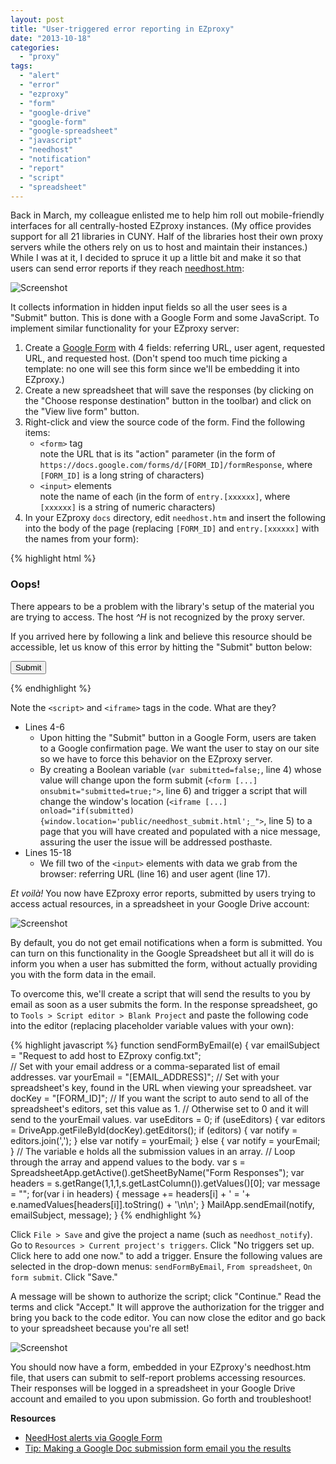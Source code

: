 ```yaml
---
layout: post
title: "User-triggered error reporting in EZproxy"
date: "2013-10-18"
categories: 
  - "proxy"
tags: 
  - "alert"
  - "error"
  - "ezproxy"
  - "form"
  - "google-drive"
  - "google-form"
  - "google-spreadsheet"
  - "javascript"
  - "needhost"
  - "notification"
  - "report"
  - "script"
  - "spreadsheet"
---
```


Back in March, my colleague enlisted me to help him roll out mobile-friendly interfaces for all centrally-hosted EZproxy instances. (My office provides support for all 21 libraries in CUNY. Half of the libraries host their own proxy servers while the others rely on us to host and maintain their instances.) While I was at it, I decided to spruce it up a little bit and make it so that users can send error reports if they reach [needhost.htm](http://www.oclc.org/support/services/ezproxy/documentation/errorpages.en.html):

![Screenshot](http://blog.verbovetskaya.com/wp-content/uploads/2013/10/cuny_ezproxy_-_needhost.png)

It collects information in hidden input fields so all the user sees is a "Submit" button. This is done with a Google Form and some JavaScript. To implement similar functionality for your EZproxy server:

1. Create a [Google Form](https://docs.google.com/forms/) with 4 fields: referring URL, user agent, requested URL, and requested host. (Don't spend too much time picking a template: no one will see this form since we'll be embedding it into EZproxy.)
2. Create a new spreadsheet that will save the responses (by clicking on the "Choose response destination" button in the toolbar) and click on the "View live form" button.
3. Right-click and view the source code of the form. Find the following items:
    - `<form>` tag  
        note the URL that is its "action" parameter (in the form of `https://docs.google.com/forms/d/[FORM_ID]/formResponse`, where `[FORM_ID]` is a long string of characters)
    - `<input>` elements  
        note the name of each (in the form of `entry.[xxxxxx]`, where `[xxxxxx]` is a string of numeric characters)
4. In your EZproxy `docs` directory, edit `needhost.htm` and insert the following into the body of the page (replacing `[FORM_ID]` and `entry.[xxxxxx]` with the names from your form):

{% highlight html %}
<h3>Oops!</h3>

<p>There appears to be a problem with the library's setup of the material you are trying to access. The host <em>^H</em> is not recognized by the proxy server.</p>

<p>If you arrived here by following a link and believe this resource should be accessible, let us know of this error by hitting the "Submit" button below:</p>

<script type="text/javascript">var submitted=false;</script>
<iframe id="hidden_iframe" style="display: none;" name="hidden_iframe"></iframe></pre>
<form id="needhost_form" action="https://docs.google.com/forms/d/[FORM_ID]/formResponse" method="POST" target="hidden_iframe">
	<!-- Below: Referring URL -->
	<input dir="auto" name="entry.[refurl]" type="hidden" value="" />
	<!-- Below: User Agent -->
	<input dir="auto" name="entry.[usragt]" type="hidden" value="" />
	<!-- Below: Requested URL -->
	<input dir="auto" name="entry.[requrl]" type="hidden" value="^V" />
	<!-- Below: Requested Host -->
	<input dir="auto" name="entry.[reqhst]" type="hidden" value="^H" />
	<script>
		document.forms["needhost_form"]["entry.[refurl]"].value = document.referrer;	// referring URL
		document.forms["needhost_form"]["entry.[usragt]"].value = navigator.userAgent;	// user agent
	</script>
	<input name="draftResponse" type="hidden" value="[]" />
	<input name="pageHistory" type="hidden" value="0" />
	<input id="submit_btn" name="submit" type="submit" value="Submit" />
</form>	
{% endhighlight %}

Note the `<script>` and `<iframe>` tags in the code. What are they?

- Lines 4-6
    - Upon hitting the "Submit" button in a Google Form, users are taken to a Google confirmation page. We want the user to stay on our site so we have to force this behavior on the EZproxy server.
    - By creating a Boolean variable (`var submitted=false;`, line 4) whose value will change upon the form submit (`<form [...] onsubmit="submitted=true;">`, line 6) and trigger a script that will change the window's location (`<iframe [...] onload="if(submitted) {window.location='public/needhost_submit.html';_">`, line 5) to a page that you will have created and populated with a nice message, assuring the user the issue will be addressed posthaste.
- Lines 15-18
    - We fill two of the `<input>` elements with data we grab from the browser: referring URL (line 16) and user agent (line 17).

_Et voilà!_ You now have EZproxy error reports, submitted by users trying to access actual resources, in a spreadsheet in your Google Drive account:

![Screenshot](http://blog.verbovetskaya.com/wp-content/uploads/2013/10/cuny_ezproxy_-_needhost_form_submissions.png)

By default, you do not get email notifications when a form is submitted. You can turn on this functionality in the Google Spreadsheet but all it will do is inform you when a user has submitted the form, without actually providing you with the form data in the email.

To overcome this, we'll create a script that will send the results to you by email as soon as a user submits the form. In the response spreadsheet, go to `Tools > Script editor > Blank Project` and paste the following code into the editor (replacing placeholder variable values with your own):

{% highlight javascript %}
function sendFormByEmail(e) {
	var emailSubject = "Request to add host to EZproxy config.txt";  
	// Set with your email address or a comma-separated list of email addresses.
	var yourEmail = "[EMAIL_ADDRESS]";
	// Set with your spreadsheet's key, found in the URL when viewing your spreadsheet.
	var docKey = "[FORM_ID]";
	// If you want the script to auto send to all of the spreadsheet's editors, set this value as 1.
	// Otherwise set to 0 and it will send to the yourEmail values.
	var useEditors = 0;
	if (useEditors) {
		var editors = DriveApp.getFileById(docKey).getEditors();
		if (editors) { 
			var notify = editors.join(',');
		} else var notify = yourEmail;
	} else {
		var notify = yourEmail;
	}
	// The variable e holds all the submission values in an array.
	// Loop through the array and append values to the body.
	var s = SpreadsheetApp.getActive().getSheetByName("Form Responses");
	var headers = s.getRange(1,1,1,s.getLastColumn()).getValues()[0];
	var message = "";
	for(var i in headers) {
		message += headers[i] + ' = '+ e.namedValues[headers[i]].toString() + '\n\n'; 
	}
	MailApp.sendEmail(notify, emailSubject, message); 
}
{% endhighlight %}

Click `File > Save` and give the project a name (such as `needhost_notify`). Go to `Resources > Current project's triggers`. Click "No triggers set up. Click here to add one now." to add a trigger. Ensure the following values are selected in the drop-down menus: `sendFormByEmail`, `From spreadsheet`, `On form submit`. Click "Save."

A message will be shown to authorize the script; click "Continue." Read the terms and click "Accept." It will approve the authorization for the trigger and bring you back to the code editor. You can now close the editor and go back to your spreadsheet because you're all set!

![Screenshot](http://blog.verbovetskaya.com/wp-content/uploads/2013/10/cuny_ezproxy_-_needhost_email.png)

You should now have a form, embedded in your EZproxy's needhost.htm file, that users can submit to self-report problems accessing resources. Their responses will be logged in a spreadsheet in your Google Drive account and emailed to you upon submission. Go forth and troubleshoot!

**Resources**

- [NeedHost alerts via Google Form](http://pluto.potsdam.edu/ezproxywiki/index.php/NeedHost_alerts_via_Google_Form)
- [Tip: Making a Google Doc submission form email you the results](http://www.blogxpertise.com/2012/04/tip-making-google-doc-submission-form.html)
